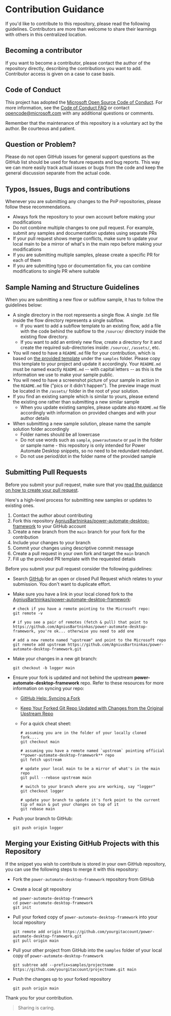# Contribution Guidance

If you'd like to contribute to this repository, please read the following guidelines. Contributors are more than welcome to share their learnings with others in this centralized location.

## Becoming a contributor
If you want to become a contributor, please contact the author of the repository directly, describing the contributions you want to add. Contributor access is given on a case to case basis. 

## Code of Conduct

This project has adopted the [Microsoft Open Source Code of Conduct](https://opensource.microsoft.com/codeofconduct/).
For more information, see the [Code of Conduct FAQ](https://opensource.microsoft.com/codeofconduct/faq/) or contact [opencode@microsoft.com](mailto:opencode@microsoft.com) with any additional questions or comments.

Remember that the maintenance of this repository is a voluntary act by the author. Be courteous and patient.

## Question or Problem?

Please do not open GitHub issues for general support questions as the GitHub list should be used for feature requests and bug reports. This way we can more easily track actual issues or bugs from the code and keep the general discussion separate from the actual code.

## Typos, Issues, Bugs and contributions

Whenever you are submitting any changes to the PnP repositories, please follow these recommendations.

* Always fork the repository to your own account before making your modifications
* Do not combine multiple changes to one pull request. For example, submit any samples and documentation updates using separate PRs
* If your pull request shows merge conflicts, make sure to update your local main to be a mirror of what's in the main repo before making your modifications
* If you are submitting multiple samples, please create a specific PR for each of them
* If you are submitting typo or documentation fix, you can combine modifications to single PR where suitable

## Sample Naming and Structure Guidelines

When you are submitting a new flow or subflow sample, it has to follow the guidelines below:

* A single directory in the root represents a single flow. A single .txt file inside the flow directory represents a single subflow.
  * If you want to add a subflow template to an existing flow, add a file with the code behind the subflow to the `/source/` directory inside the existing flow directory.
  * If you want to add an entirely new flow, create a directory for it and create the required sub-directories inside: `/source/`, `/assets/`, etc.
* You will need to have a `README.md` file for your contribution, which is based on [the provided template](/templates/README.md) under the `samples` folder. Please copy this template to your project and update it accordingly. Your `README.md` must be named exactly `README.md` -- with capital letters -- as this is the information we use to make your sample public.
* You will need to have a screenshot picture of your sample in action in the `README.md` file ("pics or it didn't happen"). The preview image must be located in the `/assets/` folder in the root of your solution.
* If you find an existing sample which is similar to yours, please extend the existing one rather than submitting a new similar sample
  * When you update existing samples, please update also `README.md` file accordingly with information on provided changes and with your author details
* When submitting a new sample solution, please name the sample solution folder accordingly
  * Folder names should be all lowercase
  * Do not use words such as `sample`, `powerautomate` or `pad` in the folder or sample name - this repository is only intended for Power Automate Desktop snippets, so no need to be redundant redundant.
  * Do not use period/dot in the folder name of the provided sample

## Submitting Pull Requests

Before you submit your pull request, make sure that you [read the guidance on how to create your pull request](https://github.com/pnp/powerplatform-snippets/wiki/How-to-submit-a-Power-Platform-snippet).

Here's a high-level process for submitting new samples or updates to existing ones.

1. Contact the author about contributing
2. Fork this repository [AgniusBartninkas/power-automate-desktop-framework](https://github.com/AgniusBartninkas/power-automate-desktop-framework) to your GitHub account
3. Create a new branch from the `main` branch for your fork for the contribution
4. Include your changes to your branch
5. Commit your changes using descriptive commit message
6. Create a pull request in your own fork and target the `main` branch
7. Fill up the provided PR template with the requested details

Before you submit your pull request consider the following guidelines:

* Search [GitHub](https://github.com/AgniusBartninkas/power-automate-desktop-framework) for an open or closed Pull Request
  which relates to your submission. You don't want to duplicate effort.
* Make sure you have a link in your local cloned fork to the [AgniusBartninkas/power-automate-desktop-framework](https://github.com/AgniusBartninkas/power-automate-desktop-framework):

  ```shell
  # check if you have a remote pointing to the Microsoft repo:
  git remote -v

  # if you see a pair of remotes (fetch & pull) that point to https://github.com/AgniusBartninkas/power-automate-desktop-framework, you're ok... otherwise you need to add one

  # add a new remote named "upstream" and point to the Microsoft repo
  git remote add upstream https://github.com/AgniusBartninkas/power-automate-desktop-framework.git
  ```

* Make your changes in a new git branch:

  ```shell
  git checkout -b logger main
  ```

* Ensure your fork is updated and not behind the upstream **power-automate-desktop-framework** repo. Refer to these resources for more information on syncing your repo:
  * [GitHub Help: Syncing a Fork](https://help.github.com/articles/syncing-a-fork/)
  * [Keep Your Forked Git Repo Updated with Changes from the Original Upstream Repo](http://www.andrewconnell.com/blog/keep-your-forked-git-repo-updated-with-changes-from-the-original-upstream-repo)
  * For a quick cheat sheet:

    ```shell
    # assuming you are in the folder of your locally cloned fork....
    git checkout main

    # assuming you have a remote named `upstream` pointing official **power-automate-desktop-framework** repo
    git fetch upstream

    # update your local main to be a mirror of what's in the main repo
    git pull --rebase upstream main

    # switch to your branch where you are working, say "logger"
    git checkout logger

    # update your branch to update it's fork point to the current tip of main & put your changes on top of it
    git rebase main
    ```

* Push your branch to GitHub:

  ```shell
  git push origin logger
  ```

## Merging your Existing GitHub Projects with this Repository

If the snippet you wish to contribute is stored in your own GitHub repository, you can use the following steps to merge it with this repository:

* Fork the `power-automate-desktop-framework` repository from GitHub
* Create a local git repository

    ```shell
    md power-automate-desktop-framework
    cd power-automate-desktop-framework
    git init
    ```

* Pull your forked copy of `power-automate-desktop-framework` into your local repository

    ```shell
    git remote add origin https://github.com/yourgitaccount/power-automate-desktop-framework.git
    git pull origin main
    ```

* Pull your other project from GitHub into the `samples` folder of your local copy of `power-automate-desktop-framework`

    ```shell
    git subtree add --prefix=samples/projectname https://github.com/yourgitaccount/projectname.git main
    ```

* Push the changes up to your forked repository

    ```shell
    git push origin main
    ```

Thank you for your contribution.

> Sharing is caring.